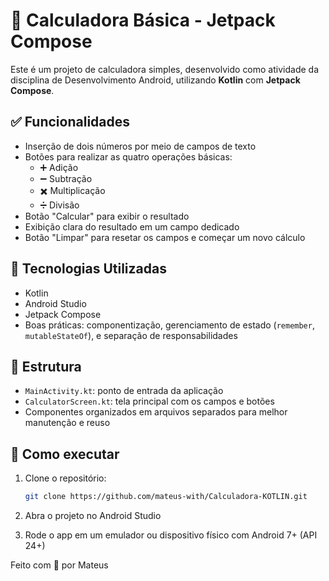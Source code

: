 # 📱 Calculadora Básica - Jetpack Compose

Este é um projeto de calculadora simples, desenvolvido como atividade da disciplina de Desenvolvimento Android, utilizando **Kotlin** com **Jetpack Compose**.

## ✅ Funcionalidades

- Inserção de dois números por meio de campos de texto
- Botões para realizar as quatro operações básicas:
  - ➕ Adição
  - ➖ Subtração
  - ✖️ Multiplicação
  - ➗ Divisão
- Botão "Calcular" para exibir o resultado
- Exibição clara do resultado em um campo dedicado
- Botão "Limpar" para resetar os campos e começar um novo cálculo

## 🧱 Tecnologias Utilizadas

- Kotlin
- Android Studio
- Jetpack Compose
- Boas práticas: componentização, gerenciamento de estado (`remember`, `mutableStateOf`), e separação de responsabilidades

## 📂 Estrutura

- `MainActivity.kt`: ponto de entrada da aplicação
- `CalculatorScreen.kt`: tela principal com os campos e botões
- Componentes organizados em arquivos separados para melhor manutenção e reuso

## 🚀 Como executar

1. Clone o repositório:
   ```bash
   git clone https://github.com/mateus-with/Calculadora-KOTLIN.git
2. Abra o projeto no Android Studio

3. Rode o app em um emulador ou dispositivo físico com Android 7+ (API 24+)

Feito com 💙 por Mateus

